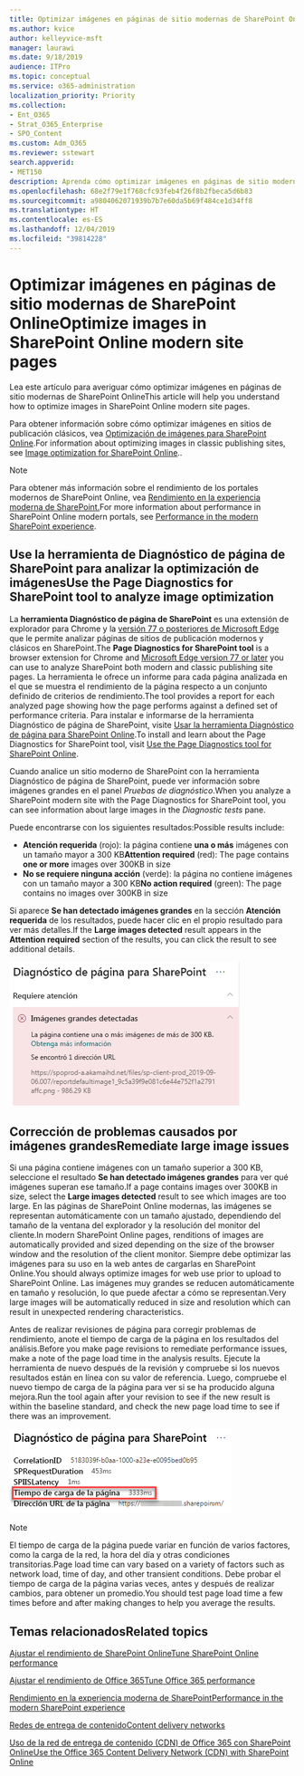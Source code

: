 ```yaml
---
title: Optimizar imágenes en páginas de sitio modernas de SharePoint Online
ms.author: kvice
author: kelleyvice-msft
manager: laurawi
ms.date: 9/18/2019
audience: ITPro
ms.topic: conceptual
ms.service: o365-administration
localization_priority: Priority
ms.collection:
- Ent_O365
- Strat_O365_Enterprise
- SPO_Content
ms.custom: Adm_O365
ms.reviewer: sstewart
search.appverid:
- MET150
description: Aprenda cómo optimizar imágenes en páginas de sitio modernas de SharePoint Online
ms.openlocfilehash: 68e2f79e1f768cfc93feb4f26f8b2fbeca5d6b83
ms.sourcegitcommit: a9804062071939b7b7e60da5b69f484ce1d34ff8
ms.translationtype: HT
ms.contentlocale: es-ES
ms.lasthandoff: 12/04/2019
ms.locfileid: "39814228"
---
```

# <a name="optimize-images-in-sharepoint-online-modern-site-pages"></a><span data-ttu-id="c3157-103">Optimizar imágenes en páginas de sitio modernas de SharePoint Online</span><span class="sxs-lookup"><span data-stu-id="c3157-103">Optimize images in SharePoint Online modern site pages</span></span>

<span data-ttu-id="c3157-104">Lea este artículo para averiguar cómo optimizar imágenes en páginas de sitio modernas de SharePoint Online</span><span class="sxs-lookup"><span data-stu-id="c3157-104">This article will help you understand how to optimize images in SharePoint Online modern site pages.</span></span>

<span data-ttu-id="c3157-105">Para obtener información sobre cómo optimizar imágenes en sitios de publicación clásicos, vea [Optimización de imágenes para SharePoint Online](image-optimization-for-sharepoint-online.md).</span><span class="sxs-lookup"><span data-stu-id="c3157-105">For information about optimizing images in classic publishing sites, see [Image optimization for SharePoint Online](image-optimization-for-sharepoint-online.md)..</span></span>

>[!NOTE]
><span data-ttu-id="c3157-106">Para obtener más información sobre el rendimiento de los portales modernos de SharePoint Online, vea [Rendimiento en la experiencia moderna de SharePoint.](https://docs.microsoft.com/sharepoint/modern-experience-performance)</span><span class="sxs-lookup"><span data-stu-id="c3157-106">For more information about performance in SharePoint Online modern portals, see [Performance in the modern SharePoint experience](https://docs.microsoft.com/sharepoint/modern-experience-performance).</span></span>

## <a name="use-the-page-diagnostics-for-sharepoint-tool-to-analyze-image-optimization"></a><span data-ttu-id="c3157-107">Use la herramienta de Diagnóstico de página de SharePoint para analizar la optimización de imágenes</span><span class="sxs-lookup"><span data-stu-id="c3157-107">Use the Page Diagnostics for SharePoint tool to analyze image optimization</span></span>

<span data-ttu-id="c3157-108">La **herramienta Diagnóstico de página de SharePoint** es una extensión de explorador para Chrome y la [versión 77 o posteriores de Microsoft Edge](https://www.microsoftedgeinsider.com/download?form=MI13E8&OCID=MI13E8) que le permite analizar páginas de sitios de publicación modernos y clásicos en SharePoint.</span><span class="sxs-lookup"><span data-stu-id="c3157-108">The **Page Diagnostics for SharePoint tool** is a browser extension for Chrome and [Microsoft Edge version 77 or later](https://www.microsoftedgeinsider.com/download?form=MI13E8&OCID=MI13E8) you can use to analyze SharePoint both modern and classic publishing site pages.</span></span> <span data-ttu-id="c3157-109">La herramienta le ofrece un informe para cada página analizada en el que se muestra el rendimiento de la página respecto a un conjunto definido de criterios de rendimiento.</span><span class="sxs-lookup"><span data-stu-id="c3157-109">The tool provides a report for each analyzed page showing how the page performs against a defined set of performance criteria.</span></span> <span data-ttu-id="c3157-110">Para instalar e informarse de la herramienta Diagnóstico de página de SharePoint, visite [Usar la herramienta Diagnóstico de página para SharePoint Online](page-diagnostics-for-spo.md).</span><span class="sxs-lookup"><span data-stu-id="c3157-110">To install and learn about the Page Diagnostics for SharePoint tool, visit [Use the Page Diagnostics tool for SharePoint Online](page-diagnostics-for-spo.md).</span></span>

<span data-ttu-id="c3157-111">Cuando analice un sitio moderno de SharePoint con la herramienta Diagnóstico de página de SharePoint, puede ver información sobre imágenes grandes en el panel _Pruebas de diagnóstico_.</span><span class="sxs-lookup"><span data-stu-id="c3157-111">When you analyze a SharePoint modern site with the Page Diagnostics for SharePoint tool, you can see information about large images in the _Diagnostic tests_ pane.</span></span>

<span data-ttu-id="c3157-112">Puede encontrarse con los siguientes resultados:</span><span class="sxs-lookup"><span data-stu-id="c3157-112">Possible results include:</span></span>

- <span data-ttu-id="c3157-113">**Atención requerida** (rojo): la página contiene **una o más** imágenes con un tamaño mayor a 300 KB</span><span class="sxs-lookup"><span data-stu-id="c3157-113">**Attention required** (red): The page contains **one or more** images over 300KB in size</span></span>
- <span data-ttu-id="c3157-114">**No se requiere ninguna acción** (verde): la página no contiene imágenes con un tamaño mayor a 300 KB</span><span class="sxs-lookup"><span data-stu-id="c3157-114">**No action required** (green): The page contains no images over 300KB in size</span></span>

<span data-ttu-id="c3157-115">Si aparece **Se han detectado imágenes grandes** en la sección **Atención requerida** de los resultados, puede hacer clic en el propio resultado para ver más detalles.</span><span class="sxs-lookup"><span data-stu-id="c3157-115">If the **Large images detected** result appears in the **Attention required** section of the results, you can click the result to see additional details.</span></span>

![Resultados de la herramienta Diagnóstico de página](media/modern-portal-optimization/pagediag-large-images.png)

## <a name="remediate-large-image-issues"></a><span data-ttu-id="c3157-117">Corrección de problemas causados por imágenes grandes</span><span class="sxs-lookup"><span data-stu-id="c3157-117">Remediate large image issues</span></span>

<span data-ttu-id="c3157-118">Si una página contiene imágenes con un tamaño superior a 300 KB, seleccione el resultado **Se han detectado imágenes grandes** para ver qué imágenes superan ese tamaño.</span><span class="sxs-lookup"><span data-stu-id="c3157-118">If a page contains images over 300KB in size, select the **Large images detected** result to see which images are too large.</span></span> <span data-ttu-id="c3157-119">En las páginas de SharePoint Online modernas, las imágenes se representan automáticamente con un tamaño ajustado, dependiendo del tamaño de la ventana del explorador y la resolución del monitor del cliente.</span><span class="sxs-lookup"><span data-stu-id="c3157-119">In modern SharePoint Online pages, renditions of images are automatically provided and sized depending on the size of the browser window and the resolution of the client monitor.</span></span> <span data-ttu-id="c3157-120">Siempre debe optimizar las imágenes para su uso en la web antes de cargarlas en SharePoint Online.</span><span class="sxs-lookup"><span data-stu-id="c3157-120">You should always optimize images for web use prior to upload to SharePoint Online.</span></span> <span data-ttu-id="c3157-121">Las imágenes muy grandes se reducen automáticamente en tamaño y resolución, lo que puede afectar a cómo se representan.</span><span class="sxs-lookup"><span data-stu-id="c3157-121">Very large images will be automatically reduced in size and resolution which can result in unexpected rendering characteristics.</span></span>

<span data-ttu-id="c3157-122">Antes de realizar revisiones de página para corregir problemas de rendimiento, anote el tiempo de carga de la página en los resultados del análisis.</span><span class="sxs-lookup"><span data-stu-id="c3157-122">Before you make page revisions to remediate performance issues, make a note of the page load time in the analysis results.</span></span> <span data-ttu-id="c3157-123">Ejecute la herramienta de nuevo después de la revisión y compruebe si los nuevos resultados están en línea con su valor de referencia. Luego, compruebe el nuevo tiempo de carga de la página para ver si se ha producido alguna mejora.</span><span class="sxs-lookup"><span data-stu-id="c3157-123">Run the tool again after your revision to see if the new result is within the baseline standard, and check the new page load time to see if there was an improvement.</span></span>

![Resultados de tiempo de carga de la página](media/modern-portal-optimization/pagediag-page-load-time.png)

>[!NOTE]
><span data-ttu-id="c3157-125">El tiempo de carga de la página puede variar en función de varios factores, como la carga de la red, la hora del día y otras condiciones transitorias.</span><span class="sxs-lookup"><span data-stu-id="c3157-125">Page load time can vary based on a variety of factors such as network load, time of day, and other transient conditions.</span></span> <span data-ttu-id="c3157-126">Debe probar el tiempo de carga de la página varias veces, antes y después de realizar cambios, para obtener un promedio.</span><span class="sxs-lookup"><span data-stu-id="c3157-126">You should test page load time a few times before and after making changes to help you average the results.</span></span>

## <a name="related-topics"></a><span data-ttu-id="c3157-127">Temas relacionados</span><span class="sxs-lookup"><span data-stu-id="c3157-127">Related topics</span></span>

[<span data-ttu-id="c3157-128">Ajustar el rendimiento de SharePoint Online</span><span class="sxs-lookup"><span data-stu-id="c3157-128">Tune SharePoint Online performance</span></span>](tune-sharepoint-online-performance.md)

[<span data-ttu-id="c3157-129">Ajustar el rendimiento de Office 365</span><span class="sxs-lookup"><span data-stu-id="c3157-129">Tune Office 365 performance</span></span>](tune-office-365-performance.md)

[<span data-ttu-id="c3157-130">Rendimiento en la experiencia moderna de SharePoint</span><span class="sxs-lookup"><span data-stu-id="c3157-130">Performance in the modern SharePoint experience</span></span>](https://docs.microsoft.com/sharepoint/modern-experience-performance)

[<span data-ttu-id="c3157-131">Redes de entrega de contenido</span><span class="sxs-lookup"><span data-stu-id="c3157-131">Content delivery networks</span></span>](content-delivery-networks.md)

[<span data-ttu-id="c3157-132">Uso de la red de entrega de contenido (CDN) de Office 365 con SharePoint Online</span><span class="sxs-lookup"><span data-stu-id="c3157-132">Use the Office 365 Content Delivery Network (CDN) with SharePoint Online</span></span>](use-office-365-cdn-with-spo.md)
